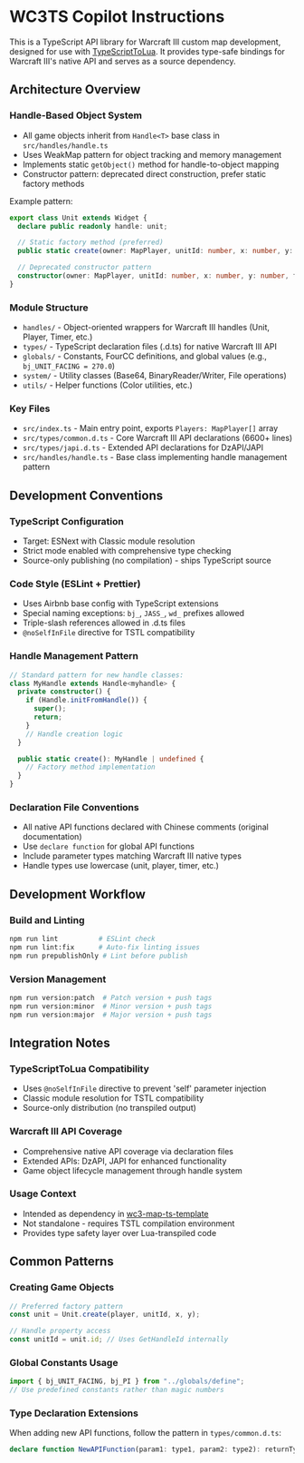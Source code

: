 # WC3TS Copilot Instructions

This is a TypeScript API library for Warcraft III custom map development, designed for use with [TypeScriptToLua](https://typescripttolua.github.io/). It provides type-safe bindings for Warcraft III's native API and serves as a source dependency.

## Architecture Overview

### Handle-Based Object System
- All game objects inherit from `Handle<T>` base class in `src/handles/handle.ts`
- Uses WeakMap pattern for object tracking and memory management
- Implements static `getObject()` method for handle-to-object mapping
- Constructor pattern: deprecated direct construction, prefer static factory methods

Example pattern:
```typescript
export class Unit extends Widget {
  declare public readonly handle: unit;

  // Static factory method (preferred)
  public static create(owner: MapPlayer, unitId: number, x: number, y: number): Unit

  // Deprecated constructor pattern
  constructor(owner: MapPlayer, unitId: number, x: number, y: number, face?: number)
}
```

### Module Structure
- `handles/` - Object-oriented wrappers for Warcraft III handles (Unit, Player, Timer, etc.)
- `types/` - TypeScript declaration files (.d.ts) for native Warcraft III API
- `globals/` - Constants, FourCC definitions, and global values (e.g., `bj_UNIT_FACING = 270.0`)
- `system/` - Utility classes (Base64, BinaryReader/Writer, File operations)
- `utils/` - Helper functions (Color utilities, etc.)

### Key Files
- `src/index.ts` - Main entry point, exports `Players: MapPlayer[]` array
- `src/types/common.d.ts` - Core Warcraft III API declarations (6600+ lines)
- `src/types/japi.d.ts` - Extended API declarations for DzAPI/JAPI
- `src/handles/handle.ts` - Base class implementing handle management pattern

## Development Conventions

### TypeScript Configuration
- Target: ESNext with Classic module resolution
- Strict mode enabled with comprehensive type checking
- Source-only publishing (no compilation) - ships TypeScript source

### Code Style (ESLint + Prettier)
- Uses Airbnb base config with TypeScript extensions
- Special naming exceptions: `bj_`, `JASS_`, `wd_` prefixes allowed
- Triple-slash references allowed in .d.ts files
- `@noSelfInFile` directive for TSTL compatibility

### Handle Management Pattern
```typescript
// Standard pattern for new handle classes:
class MyHandle extends Handle<myhandle> {
  private constructor() {
    if (Handle.initFromHandle()) {
      super();
      return;
    }
    // Handle creation logic
  }

  public static create(): MyHandle | undefined {
    // Factory method implementation
  }
}
```

### Declaration File Conventions
- All native API functions declared with Chinese comments (original documentation)
- Use `declare function` for global API functions
- Include parameter types matching Warcraft III native types
- Handle types use lowercase (unit, player, timer, etc.)

## Development Workflow

### Build and Linting
```bash
npm run lint          # ESLint check
npm run lint:fix      # Auto-fix linting issues
npm run prepublishOnly # Lint before publish
```

### Version Management
```bash
npm run version:patch  # Patch version + push tags
npm run version:minor  # Minor version + push tags
npm run version:major  # Major version + push tags
```

## Integration Notes

### TypeScriptToLua Compatibility
- Uses `@noSelfInFile` directive to prevent 'self' parameter injection
- Classic module resolution for TSTL compatibility
- Source-only distribution (no transpiled output)

### Warcraft III API Coverage
- Comprehensive native API coverage via declaration files
- Extended APIs: DzAPI, JAPI for enhanced functionality
- Game object lifecycle management through handle system

### Usage Context
- Intended as dependency in [wc3-map-ts-template](https://github.com/eiriksgata/wc3-map-ts-template)
- Not standalone - requires TSTL compilation environment
- Provides type safety layer over Lua-transpiled code

## Common Patterns

### Creating Game Objects
```typescript
// Preferred factory pattern
const unit = Unit.create(player, unitId, x, y);

// Handle property access
const unitId = unit.id; // Uses GetHandleId internally
```

### Global Constants Usage
```typescript
import { bj_UNIT_FACING, bj_PI } from "../globals/define";
// Use predefined constants rather than magic numbers
```

### Type Declaration Extensions
When adding new API functions, follow the pattern in `types/common.d.ts`:
```typescript
declare function NewAPIFunction(param1: type1, param2: type2): returnType;
```